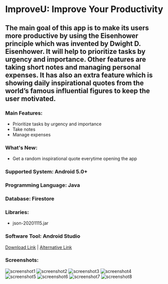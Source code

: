 # ImproveU: Improve Your Productivity
## The main goal of this app is to make its users more productive by using the Eisenhower principle which was invented by Dwight D. Eisenhower. It will help to prioritize tasks by urgency and importance. Other features are taking short notes and managing personal expenses. It has also an extra feature which is showing daily inspirational quotes from the world’s famous influential figures to keep the user motivated.

### Main Features:
- Prioritize tasks by urgency and importance
- Take notes
- Manage expenses

### What's New:
- Get a random inspirational quote everytime opening the app

### Supported System: Android 5.0+
### Programming Language: Java
### Database: Firestore
### Libraries:
- json-20201115.jar

### Software Tool: Android Studio

[Download Link](https://apkfab.com/improveu/com.example.improveu/apk?h=0db27eb95f9d7ceba8abf5fd495cff597ef5fc44dd5abde08f76025a3c0cf780) | [Alternative Link](https://drive.google.com/file/d/1H7DO5waDMmkbfaLSp-BvWrWFpccmgihj/view?usp=sharing)

### Screenshots:
![screenshot1](https://drive.google.com/uc?export=view&id=1LjpKTneIA3BiYW_yVdXvHC0uJ-wRhEZi)
![screenshot2](https://drive.google.com/uc?export=view&id=1b8pz0-RKSF5ETe1yTcJ2ASH4hZP_DW01)
![screenshot3](https://drive.google.com/uc?export=view&id=1EZjW1bNMbd6aw2iyMJ2fjgQCUPIbb9rH)
![screenshot4](https://drive.google.com/uc?export=view&id=1dhujU4ve5ek2_DFoPSgHDpE9H7CHKtc5)
![screenshot5](https://drive.google.com/uc?export=view&id=11GKx2rdWp7aMDB0JEO8kz6rsRHjhoTTJ)
![screenshot6](https://drive.google.com/uc?export=view&id=13hRkitq6onSjZbBjXxtHCQ4Xovh-j8C2)
![screenshot7](https://drive.google.com/uc?export=view&id=1Q-kKkNhvXXUbeGzJTTTkDrVCHtpXUTnI)
![screenshot8](https://drive.google.com/uc?export=view&id=1fyOnKsVug-WcHXytNBbi5SnRR9MZpxJW)
